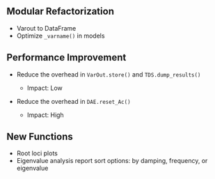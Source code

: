 ## Modular Refactorization

*   Varout to DataFrame
*   Optimize `_varname()` in models

## Performance Improvement
*   Reduce the overhead in `VarOut.store()` and `TDS.dump_results()`
    *   Impact: Low
    
*   Reduce the overhead in `DAE.reset_Ac()`
    *   Impact: High


## New Functions
*   Root loci plots
*   Eigenvalue analysis report sort options: by damping, frequency, or eigenvalue
